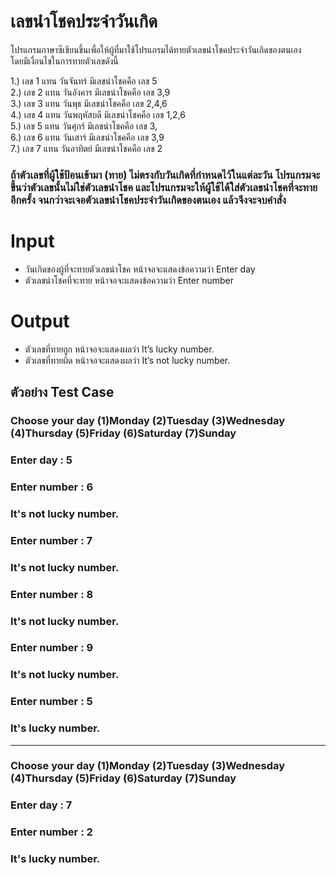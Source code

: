 # เลขนำโชคประจำวันเกิด  
โปรแกรมภาษาซีเขียนขึ้นเพื่อให้ผู้ที่มาใช้โปรแกรมได้ทายตัวเลขนำโชคประจำวันเกิดของตนเอง    
โดยมีเงื่อนไขในการทายตัวเลขดังนี้ 

1.)	เลข 1 แทน วันจันทร์ มีเลขนำโชคคือ เลข 5  
2.)	เลข 2 แทน วันอังคาร	มีเลขนำโชคคือ เลข 3,9     
3.)	เลข 3 แทน วันพุธ มีเลขนำโชคคือ เลข 2,4,6    
4.)	เลข 4 แทน วันพฤหัสบดี มีเลขนำโชคคือ เลข 1,2,6    
5.)	เลข 5 แทน วันศุกร์ มีเลขนำโชคคือ เลข 3,    
6.)	เลข 6 แทน วันเสาร์ มีเลขนำโชคคือ เลข 3,9      
7.)	เลข 7 แทน วันอาทิตย์ มีเลขนำโชคคือ เลข 2

### ถ้าตัวเลขที่ผู้ใช้ป้อนเข้ามา (ทาย) ไม่ตรงกับวันเกิดที่กำหนดไว้ในแต่ละวัน โปรแกรมจะขึ้นว่าตัวเลขนั้นไม่ใช่ตัวเลขนำโชค และโปรแกรมจะให้ผู้ใช้ได้ใส่ตัวเลขนำโชคที่จะทายอีกครั้ง จนกว่าจะเจอตัวเลขนำโชคประจำวันเกิดของตนเอง แล้วจึงจะจบคำสั่ง


# Input
- วันเกิดของผู้ที่จะทายตัวเลขนำโชค หน้าจอจะแสดงข้อความว่า Enter day
- ตัวเลขนำโชคที่จะทาย หน้าจอจะแสดงข้อความว่า Enter number

# Output 
- ตัวเลขที่ทายถูก หน้าจอจะแสดงผลว่า It’s lucky number.
- ตัวเลขที่ทายผิด หน้าจอจะแสดงผลว่า It’s not lucky number.


## ตัวอย่าง Test Case
### Choose your day (1)Monday (2)Tuesday (3)Wednesday (4)Thursday (5)Friday (6)Saturday (7)Sunday
### Enter day : 5
### Enter number : 6
### It's not lucky number.
### Enter number : 7
### It's not lucky number.
### Enter number : 8
### It's not lucky number.
### Enter number : 9
### It's not lucky number.
### Enter number : 5
### It's lucky number.
---------------------------------------------
### Choose your day (1)Monday (2)Tuesday (3)Wednesday (4)Thursday (5)Friday (6)Saturday (7)Sunday
### Enter day : 7
### Enter number : 2
### It's lucky number.
